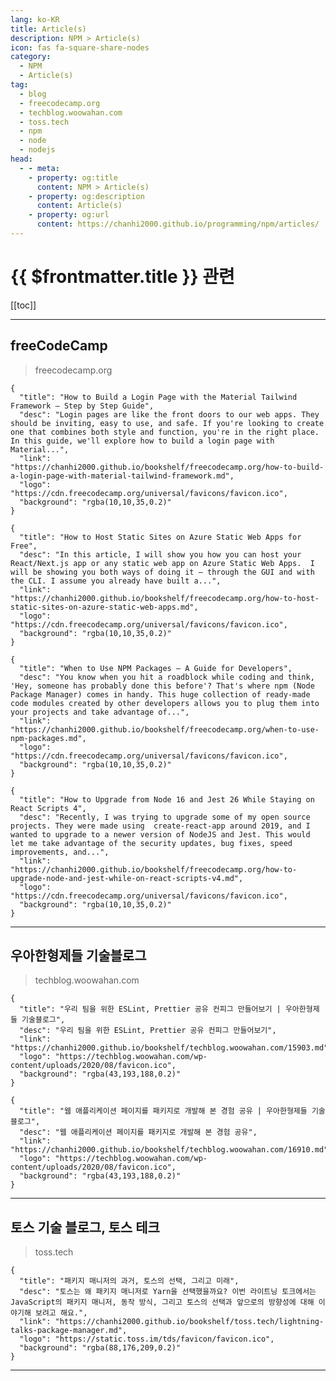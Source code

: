 ```yaml
---
lang: ko-KR
title: Article(s)
description: NPM > Article(s)
icon: fas fa-square-share-nodes
category: 
  - NPM
  - Article(s)
tag: 
  - blog
  - freecodecamp.org
  - techblog.woowahan.com
  - toss.tech
  - npm
  - node
  - nodejs
head:
  - - meta:
    - property: og:title
      content: NPM > Article(s)
    - property: og:description
      content: Article(s)
    - property: og:url
      content: https://chanhi2000.github.io/programming/npm/articles/
---
```


# {{ $frontmatter.title }} 관련

<SiteInfo
  name="freeCodeCamp Programming Tutorials: Python, JavaScript, Git & More"
  desc="Browse thousands of programming tutorials written by experts. Learn Web Development, Data Science, DevOps, Security, and get developer career advice."
  url="https://freecodecamp.org/news/"
  logo="https://cdn.freecodecamp.org/universal/favicons/favicon.ico"
  preview="https://cdn.freecodecamp.org/platform/universal/fcc_meta_1920X1080-indigo.png"/>

<SiteInfo
  name="우아한형제들 기술블로그"
  desc="우아한형제들의 기술, 서비스, 비전, 가치를 들려 드립니다."
  url="https://techblog.woowahan.com/"
  logo="https://techblog.woowahan.com/wp-content/uploads/2020/08/favicon.ico"
  preview="https://techblog.woowahan.com/wp-content/uploads/2021/06/screenshot.jpg"/>

<SiteInfo
  name="토스 기술 블로그, 토스 테크"
  desc="토스의 개발과 디자인에 대한 이야기를 다룹니다."
  url="https://toss.tech/"
  logo="https://static.toss.im/tds/favicon/favicon.ico"
  preview="https://static.toss.im/assets/payments/contents/toss-tech-banner2_.png"/>

[[toc]]

---

## <FontIcon icon="fa-brands fa-free-code-camp"/>freeCodeCamp

> freecodecamp.org

```component VPCard
{
  "title": "How to Build a Login Page with the Material Tailwind Framework – Step by Step Guide",
  "desc": "Login pages are like the front doors to our web apps. They should be inviting, easy to use, and safe. If you're looking to create one that combines both style and function, you're in the right place. In this guide, we'll explore how to build a login page with Material...",
  "link": "https://chanhi2000.github.io/bookshelf/freecodecamp.org/how-to-build-a-login-page-with-material-tailwind-framework.md",
  "logo": "https://cdn.freecodecamp.org/universal/favicons/favicon.ico",
  "background": "rgba(10,10,35,0.2)"
}
```

```component VPCard
{
  "title": "How to Host Static Sites on Azure Static Web Apps for Free",
  "desc": "In this article, I will show you how you can host your React/Next.js app or any static web app on Azure Static Web Apps.  I will be showing you both ways of doing it – through the GUI and with the CLI. I assume you already have built a...",
  "link": "https://chanhi2000.github.io/bookshelf/freecodecamp.org/how-to-host-static-sites-on-azure-static-web-apps.md",
  "logo": "https://cdn.freecodecamp.org/universal/favicons/favicon.ico",
  "background": "rgba(10,10,35,0.2)"
}
```

```component VPCard
{
  "title": "When to Use NPM Packages – A Guide for Developers",
  "desc": "You know when you hit a roadblock while coding and think, 'Hey, someone has probably done this before'? That's where npm (Node Package Manager) comes in handy. This huge collection of ready-made code modules created by other developers allows you to plug them into your projects and take advantage of...",
  "link": "https://chanhi2000.github.io/bookshelf/freecodecamp.org/when-to-use-npm-packages.md",
  "logo": "https://cdn.freecodecamp.org/universal/favicons/favicon.ico",
  "background": "rgba(10,10,35,0.2)"
}
```

```component VPCard
{
  "title": "How to Upgrade from Node 16 and Jest 26 While Staying on React Scripts 4",
  "desc": "Recently, I was trying to upgrade some of my open source projects. They were made using  create-react-app around 2019, and I wanted to upgrade to a newer version of NodeJS and Jest. This would let me take advantage of the security updates, bug fixes, speed improvements, and...",
  "link": "https://chanhi2000.github.io/bookshelf/freecodecamp.org/how-to-upgrade-node-and-jest-while-on-react-scripts-v4.md",
  "logo": "https://cdn.freecodecamp.org/universal/favicons/favicon.ico",
  "background": "rgba(10,10,35,0.2)"
}
```

<!-- END: freecodecamp.org -->

---

## 우아한형제들 기술블로그

> techblog.woowahan.com

```component VPCard
{
  "title": "우리 팀을 위한 ESLint, Prettier 공유 컨피그 만들어보기 | 우아한형제들 기술블로그",
  "desc": "우리 팀을 위한 ESLint, Prettier 공유 컨피그 만들어보기",
  "link": "https://chanhi2000.github.io/bookshelf/techblog.woowahan.com/15903.md",
  "logo": "https://techblog.woowahan.com/wp-content/uploads/2020/08/favicon.ico",
  "background": "rgba(43,193,188,0.2)"
}
```

```component VPCard
{
  "title": "웹 애플리케이션 페이지를 패키지로 개발해 본 경험 공유 | 우아한형제들 기술블로그",
  "desc": "웹 애플리케이션 페이지를 패키지로 개발해 본 경험 공유",
  "link": "https://chanhi2000.github.io/bookshelf/techblog.woowahan.com/16910.md",
  "logo": "https://techblog.woowahan.com/wp-content/uploads/2020/08/favicon.ico",
  "background": "rgba(43,193,188,0.2)"
}
```

<!-- END: techblog.woowahan.com -->

---

## 토스 기술 블로그, 토스 테크

> toss.tech

```component VPCard
{
  "title": "패키지 매니저의 과거, 토스의 선택, 그리고 미래",
  "desc": "토스는 왜 패키지 매니저로 Yarn을 선택했을까요? 이번 라이트닝 토크에서는 JavaScript의 패키지 매니저, 동작 방식, 그리고 토스의 선택과 앞으로의 방향성에 대해 이야기해 보려고 해요.",
  "link": "https://chanhi2000.github.io/bookshelf/toss.tech/lightning-talks-package-manager.md",
  "logo": "https://static.toss.im/tds/favicon/favicon.ico",
  "background": "rgba(88,176,209,0.2)"
}
```

<!-- END: toss.tech -->

---

<TagLinks />